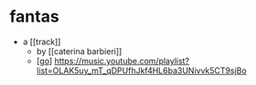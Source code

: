 # fantas

- a [[track]]
  - by [[caterina barbieri]]
  - [[go]] https://music.youtube.com/playlist?list=OLAK5uy_mT_qDPUfhJkf4HL6ba3UNivvk5CT9sjBo


[//begin]: # "Autogenerated link references for markdown compatibility"
[go]: go "Go"
[//end]: # "Autogenerated link references"
